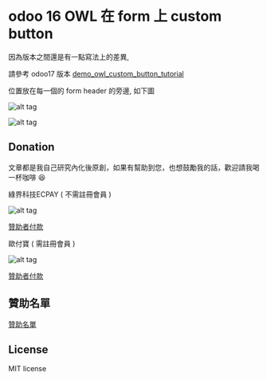 # odoo 16 OWL 在 form 上 custom button

因為版本之間還是有一點寫法上的差異,

請參考 odoo17 版本 [demo_owl_custom_button_tutorial](https://github.com/twtrubiks/odoo-demo-addons-tutorial/blob/17.0/demo_owl_custom_button_tutorial)

位置放在每一個的 form header 的旁邊, 如下圖

![alt tag](https://i.imgur.com/mwYVvoB.png)

![alt tag](https://i.imgur.com/cAzs66d.png)

## Donation

文章都是我自己研究內化後原創，如果有幫助到您，也想鼓勵我的話，歡迎請我喝一杯咖啡 :laughing:

綠界科技ECPAY ( 不需註冊會員 )

![alt tag](https://payment.ecpay.com.tw/Upload/QRCode/201906/QRCode_672351b8-5ab3-42dd-9c7c-c24c3e6a10a0.png)

[贊助者付款](http://bit.ly/2F7Jrha)

歐付寶 ( 需註冊會員 )

![alt tag](https://i.imgur.com/LRct9xa.png)

[贊助者付款](https://payment.opay.tw/Broadcaster/Donate/9E47FDEF85ABE383A0F5FC6A218606F8)

## 贊助名單

[贊助名單](https://github.com/twtrubiks/Thank-you-for-donate)

## License

MIT license
